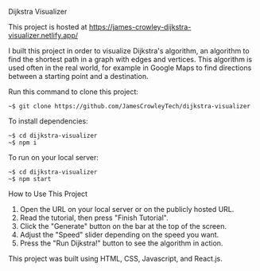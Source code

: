 Dijkstra Visualizer

This project is hosted at https://james-crowley-dijkstra-visualizer.netlify.app/

I built this project in order to visualize Dijkstra's algorithm, an algorithm to find the shortest path in a graph with edges and vertices. This algorithm is used often in the real world, for example in Google Maps to find directions between a starting point and a destination.

Run this command to clone this project:
```
~$ git clone https://github.com/JamesCrowleyTech/dijkstra-visualizer
```
To install dependencies:
```
~$ cd dijkstra-visualizer
~$ npm i
```
To run on your local server:
```
~$ cd dijkstra-visualizer
~$ npm start
```
How to Use This Project
1. Open the URL on your local server or on the publicly hosted URL.
2. Read the tutorial, then press "Finish Tutorial".
3. Click the "Generate" button on the bar at the top of the screen.
4. Adjust the "Speed" slider depending on the speed you want.
5. Press the "Run Dijkstra!" button to see the algorithm in action.

This project was built using HTML, CSS, Javascript, and React.js.
